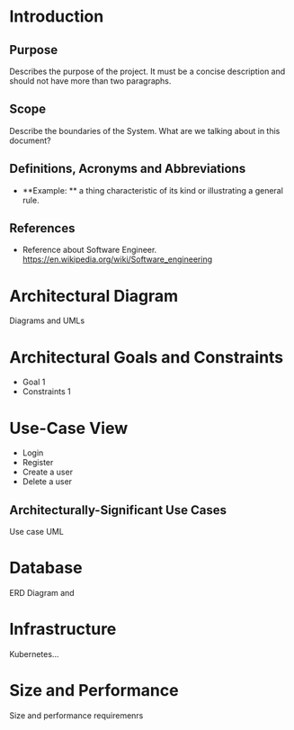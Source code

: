 # Introduction

## Purpose
Describes the purpose of the project. It must be a concise description and should not have more than two paragraphs.

## Scope
Describe the boundaries of the System. What are we talking about in this document?

## Definitions, Acronyms and Abbreviations
- **Example: ** a thing characteristic of its kind or illustrating a general rule.

## References
- Reference about Software Engineer. https://en.wikipedia.org/wiki/Software_engineering

# Architectural Diagram
Diagrams and UMLs

# Architectural Goals and Constraints
- Goal 1
- Constraints 1

# Use-Case View
- Login
- Register
- Create a user
- Delete a user

## Architecturally-Significant Use Cases
Use case UML

# Database
ERD Diagram and 

# Infrastructure
Kubernetes...

# Size and Performance
Size and performance requiremenrs